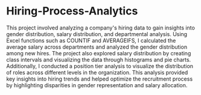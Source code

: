 # Hiring-Process-Analytics

This project involved analyzing a company's hiring data to gain insights into gender distribution, salary distribution, and departmental analysis. Using Excel functions such as COUNTIF and AVERAGEIFS, I calculated the average salary across departments and analyzed the gender distribution among new hires. The project also explored salary distribution by creating class intervals and visualizing the data through histograms and pie charts. Additionally, I conducted a position tier analysis to visualize the distribution of roles across different levels in the organization. This analysis provided key insights into hiring trends and helped optimize the recruitment process by highlighting disparities in gender representation and salary allocation.
